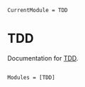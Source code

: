 ```@meta
CurrentModule = TDD
```

# TDD

Documentation for [TDD](https://github.com/miko-dai/TDD.jl).

```@index
```

```@autodocs
Modules = [TDD]
```
